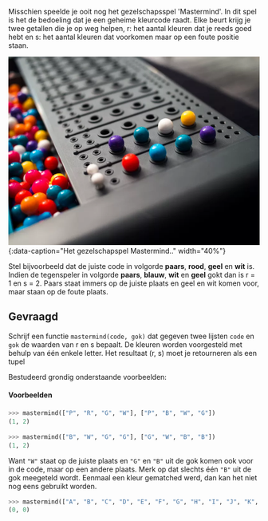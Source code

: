 Misschien speelde je ooit nog het gezelschapsspel 'Mastermind'. In dit spel is het de bedoeling dat je een geheime kleurcode raadt. Elke beurt krijg je twee getallen die je op weg helpen, r: het aantal kleuren dat je reeds goed hebt en s: het aantal kleuren dat voorkomen maar op een foute positie staan.

![Het gezelschapspel Mastermind.](media/mastermind.png "Het gezelschapspel Mastermind."){:data-caption="Het gezelschapspel Mastermind.." width="40%"}

Stel bijvoorbeeld dat de juiste code in volgorde **paars**, **rood**, **geel** en **wit** is. Indien de tegenspeler in volgorde **paars**, **blauw**, **wit** en **geel** gokt dan is r = 1 en s = 2. Paars staat immers op de juiste plaats en geel en wit komen voor, maar staan op de foute plaats.

## Gevraagd
Schrijf een functie `mastermind(code, gok)` dat gegeven twee lijsten `code` en `gok` de waarden van r en s bepaalt. De kleuren worden voorgesteld met behulp van één enkele letter. Het resultaat (r, s) moet je retourneren als een tupel

Bestudeerd grondig onderstaande voorbeelden:

#### Voorbeelden

```python
>>> mastermind(["P", "R", "G", "W"], ["P", "B", "W", "G"])
(1, 2)
```

```python
>>> mastermind(["B", "W", "G", "G"], ["G", "W", "B", "B"])
(1, 2)
```
Want `"W"` staat op de juiste plaats en `"G"` en `"B"` uit de gok komen ook voor in de code, maar op een andere plaats. Merk op dat slechts één `"B"` uit de gok meegeteld wordt. Eenmaal een kleur gematched werd, dan kan het niet nog eens gebruikt worden.

```python
>>> mastermind(["A", "B", "C", "D", "E", "F", "G", "H", "I", "J", "K", "L", "M"], ["N", "O", "P", "Q", "R", "S", "T", "U", "V", "W", "X", "Y", "Z"])
(0, 0)
```